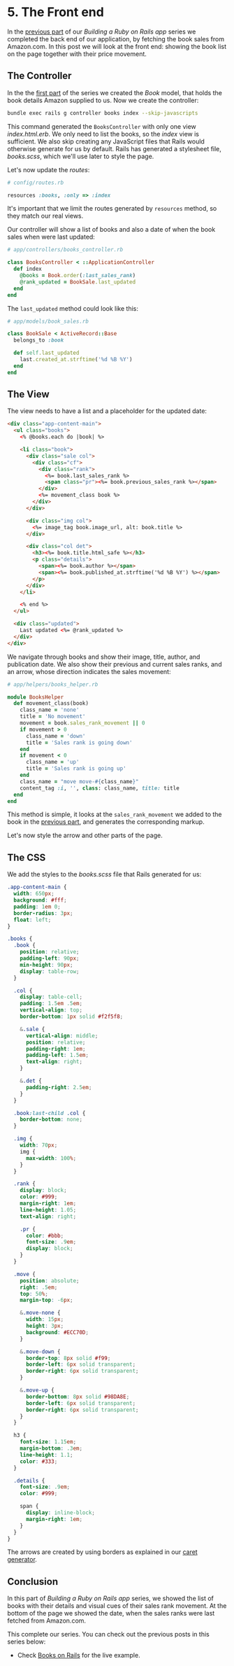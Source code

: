 # 5. The Front end

In the [previous part](https://rtsinani.gitbooks.io/books-on-rails/content/04-importing-book-sales-from-amazon-with-ruby-on-rails.html) of our *Building a Ruby on Rails app* series we completed the back end of our application, by fetching the book sales from Amazon.com. In this post we will look at the front end: showing the book list on the page together with their price movement.


The Controller
--

In the the [first part](https://rtsinani.gitbooks.io/books-on-rails/content/01-creating-the-app.html) of the series we created the *Book* model, that holds the book details Amazon supplied to us. Now we create the controller:

```sh
bundle exec rails g controller books index --skip-javascripts
```

This command generated the `BooksController` with only one view *index.html.erb*. We only need to list the books, so the *index* view is sufficient. We also skip creating any JavaScript files that Rails would otherwise generate for us by default. Rails has generated a stylesheet file, *books.scss*, which we'll use later to style the page.

Let's now update the *routes*:

```ruby
# config/routes.rb

resources :books, :only => :index
```

It's important that we limit the routes generated by `resources` method, so they match our real views.

Our controller will show a list of books and also a date of when the book sales when were last updated:

```ruby
# app/controllers/books_controller.rb

class BooksController < ::ApplicationController
  def index
    @books = Book.order(:last_sales_rank)
    @rank_updated = BookSale.last_updated
  end
end
```

The `last_updated` method could look like this:

```ruby
# app/models/book_sales.rb

class BookSale < ActiveRecord::Base
  belongs_to :book

  def self.last_updated
    last.created_at.strftime('%d %B %Y')
  end
end
```


The View
--

The view needs to have a list and a placeholder for the updated date:

```html
<div class="app-content-main">
  <ul class="books">
    <% @books.each do |book| %>

    <li class="book">
      <div class="sale col">
        <div class="cf">
          <div class="rank">
            <%= book.last_sales_rank %>
            <span class="pr"><%= book.previous_sales_rank %></span>
          </div>
          <%= movement_class book %>
        </div>
      </div>

      <div class="img col">
        <%= image_tag book.image_url, alt: book.title %>
      </div>

      <div class="col det">
        <h3><%= book.title.html_safe %></h3>
        <p class="details">
          <span><%= book.author %></span>
          <span><%= book.published_at.strftime('%d %B %Y') %></span>
        </p>
      </div>
    </li>

    <% end %>
  </ul>

  <div class="updated">
    Last updated <%= @rank_updated %>
  </div>
</div>
```

We navigate through books and show their image, title, author, and publication date. We also show their previous and current sales ranks, and an arrow, whose direction indicates the sales movement:

```ruby
# app/helpers/books_helper.rb

module BooksHelper
  def movement_class(book)
    class_name = 'none'
    title = 'No movement'
    movement = book.sales_rank_movement || 0
    if movement > 0
      class_name = 'down'
      title = 'Sales rank is going down'
    end
    if movement < 0
      class_name = 'up'
      title = 'Sales rank is going up'
    end
    class_name = "move move-#{class_name}"
    content_tag :i, '', class: class_name, title: title
  end
end
```

This method is simple, it looks at the `sales_rank_movement` we added to the book in the [previous part](https://rtsinani.gitbooks.io/books-on-rails/content/04-importing-book-sales-from-amazon-with-ruby-on-rails.html), and generates the corresponding markup.

Let's now style the arrow and other parts of the page.

The CSS
--

We add the styles to the *books.scss* file that Rails generated for us:

```css
.app-content-main {
  width: 650px;
  background: #fff;
  padding: 1em 0;
  border-radius: 3px;
  float: left;
}

.books {
  .book {
    position: relative;
    padding-left: 90px;
    min-height: 90px;
    display: table-row;
  }

  .col {
    display: table-cell;
    padding: 1.5em .5em;
    vertical-align: top;
    border-bottom: 1px solid #f2f5f8;

    &.sale {
      vertical-align: middle;
      position: relative;
      padding-right: 1em;
      padding-left: 1.5em;
      text-align: right;
    }

    &.det {
      padding-right: 2.5em;
    }
  }

  .book:last-child .col {
    border-bottom: none;
  }

  .img {
    width: 70px;
    img {
      max-width: 100%;
    }
  }

  .rank {
    display: block;
    color: #999;
    margin-right: 1em;
    line-height: 1.05;
    text-align: right;

    .pr {
      color: #bbb;
      font-size: .9em;
      display: block;
    }
  }

  .move {
    position: absolute;
    right: .5em;
    top: 50%;
    margin-top: -6px;

    &.move-none {
      width: 15px;
      height: 3px;
      background: #ECC70D;
    }

    &.move-down {
      border-top: 8px solid #f99;
      border-left: 6px solid transparent;
      border-right: 6px solid transparent;
    }

    &.move-up {
      border-bottom: 8px solid #98DA8E;
      border-left: 6px solid transparent;
      border-right: 6px solid transparent;
    }
  }

  h3 {
    font-size: 1.15em;
    margin-bottom: .3em;
    line-height: 1.1;
    color: #333;
  }

  .details {
    font-size: .9em;
    color: #999;

    span {
      display: inline-block;
      margin-right: 1em;
    }
  }
}
```

The arrows are created by using borders as explained in our [caret generator](http://lugolabs.com/articles/69-c-ret-a-web-based-ccs-generator-tool).

Conclusion
--

In this part of *Building a Ruby on Rails app* series, we showed the list of books with their details and visual cues of their sales rank movement. At the bottom of the page we showed the date, when the sales ranks were last fetched from Amazon.com.

This complete our series. You can check out the previous posts in this series below:

* Check [Books on Rails](http://lugolabs.com/booksonrails) for the live example.
